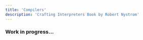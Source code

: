 ```yaml
---
title: 'Compilers'
description: 'Crafting Interpreters Book by Robert Nystrom'
---
```


### Work in progress...
